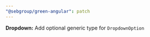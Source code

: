 ```yaml
---
"@sebgroup/green-angular": patch
---
```


**Dropdown:** Add optional generic type for `DropdownOption`
